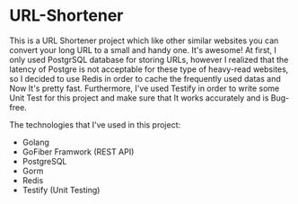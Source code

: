 # URL-Shortener
This is a URL Shortener project which like other similar websites you can convert your long URL to a small and handy one. It's awesome!
At first, I only used PostgrSQL database for storing URLs, however I realized that the latency of Postgre is not acceptable for these type of heavy-read websites, so I decided to use Redis in order to cache the frequently used datas and Now It's pretty fast.
Furthermore, I've used Testify in order to write some Unit Test for this project and make sure that It works accurately and is Bug-free.

The technologies that I've used in this project:
- Golang
- GoFiber Framwork (REST API)
- PostgreSQL
- Gorm
- Redis
- Testify (Unit Testing)
